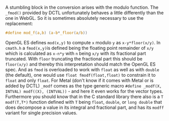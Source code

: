 
A stumbling block in the conversion arises with the modulo function. The `_fmod()` provided by DCTL unfortunately behaves a little differently than the one in WebGL. So it is sometimes absolutely necessary to use the replacement:

```C
#define mod_f(a,b) (a-b*_floor(a/b))
```

OpenGL ES defines `mod(x,y)` to compute `x` modulo `y` as `x-y*floor(x/y)`. In `cmath.h` a `fmod(x,y)`is defined being the floating point remainder of `x/y` which is calculated as `x-n*y` with `n` being `x/y` with its fractional part truncated.  With `floor` truncating the fractional part this should be `floor(x/y)` and thereby this interpretation should match the OpenGL ES spec. And as `fmod` is overloaded to work with `float` as well as with `double` (the default), one would use `float fmodf(float,float)` to constrain it to `float` and only `float`. For Metal (don't know if it comes with Metal or is added by DCTL) `_modf` comes as the type generic macro `#define _modf(X, INTVAL) modf((X), (INTVAL))` - and here it even works for the vector types. Furthermore you should know that in the C standard library there also is a `T modf(T,T*)` function defined with `T` being `float`, `double`, or `long double` that does decompose a value in its integral and fractional part, and has its `modff` variant for single precision values.

